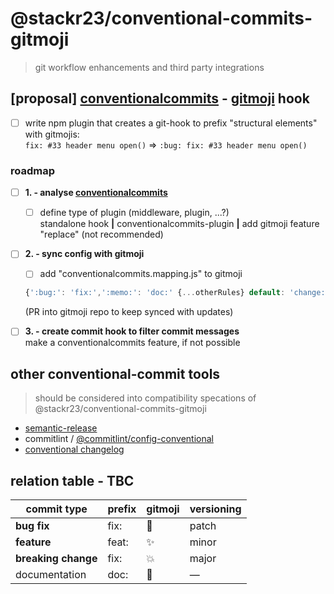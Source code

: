 # @stackr23/conventional-commits-gitmoji
> git workflow enhancements and third party integrations

## [proposal] [conventionalcommits](https://www.conventionalcommits.org/) - [gitmoji](https://gitmoji.carloscuesta.me/) hook
* [ ] write npm plugin that creates a git-hook to prefix "structural elements" with gitmojis:  
  `fix: #33 header menu open()` => `:bug: fix: #33 header menu open()`

### roadmap
* [ ] __1. - analyse [conventionalcommits](https://www.conventionalcommits.org/)__  
  * [ ] define type of plugin (middleware, plugin, ...?)    
    standalone hook __|__ conventionalcommits-plugin __|__ add gitmoji feature "replace" (not recommended)
* [ ] __2. - sync config with gitmoji__  
  * [ ] add "conventionalcommits.mapping.js" to gitmoji  
  ```javascript
  {':bug:': 'fix:',':memo:': 'doc:' {...otherRules} default: 'change:'}
  ```  
  (PR into gitmoji repo to keep synced with updates)  

* [ ] __3. - create commit hook to filter commit messages__  
  make a conventionalcommits feature, if not possible  

## other conventional-commit tools
> should be considered into compatibility specations of @stackr23/conventional-commits-gitmoji

* [semantic-release](https://github.com/semantic-release/semantic-release)  
* commitlint / [@commitlint/config-conventional](https://www.npmjs.com/package/@commitlint/config-conventional)  
* [conventional changelog](https://github.com/conventional-changelog/conventional-changelog)  

## relation table - TBC  

| commit type          | prefix | gitmoji    | versioning |
|--------------------- |--------|------------|------------|
| __bug fix__          | fix:   | :bug:      | patch      |
| __feature__          | feat:  | :sparkles: | minor      |
| __breaking change__  | fix:   | :boom:     | major      |
| documentation        | doc:   | :memo:     | —          |
